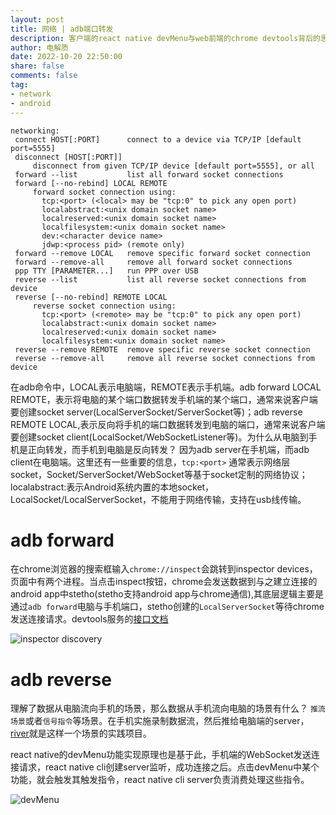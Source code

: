 ```yaml
---
layout: post
title: 网络 | adb端口转发
description: 客户端的react native devMenu与web前端的chrome devtools背后的思考
author: 电解质
date: 2022-10-20 22:50:00
share: false
comments: false
tag: 
- network
- android
---
```

```
networking:
 connect HOST[:PORT]      connect to a device via TCP/IP [default port=5555]
 disconnect [HOST[:PORT]]
     disconnect from given TCP/IP device [default port=5555], or all
 forward --list           list all forward socket connections
 forward [--no-rebind] LOCAL REMOTE
     forward socket connection using:
       tcp:<port> (<local> may be "tcp:0" to pick any open port)
       localabstract:<unix domain socket name>
       localreserved:<unix domain socket name>
       localfilesystem:<unix domain socket name>
       dev:<character device name>
       jdwp:<process pid> (remote only)
 forward --remove LOCAL   remove specific forward socket connection
 forward --remove-all     remove all forward socket connections
 ppp TTY [PARAMETER...]   run PPP over USB
 reverse --list           list all reverse socket connections from device
 reverse [--no-rebind] REMOTE LOCAL
     reverse socket connection using:
       tcp:<port> (<remote> may be "tcp:0" to pick any open port)
       localabstract:<unix domain socket name>
       localreserved:<unix domain socket name>
       localfilesystem:<unix domain socket name>
 reverse --remove REMOTE  remove specific reverse socket connection
 reverse --remove-all     remove all reverse socket connections from device
```
在adb命令中，LOCAL表示电脑端，REMOTE表示手机端。adb forward LOCAL REMOTE，表示将电脑的某个端口数据转发手机端的某个端口，通常来说客户端要创建socket server(LocalServerSocket/ServerSocket等)；adb reverse REMOTE LOCAL,表示反向将手机的端口数据转发到电脑的端口，通常来说客户端要创建socket client(LocalSocket/WebSocketListener等)。为什么从电脑到手机是正向转发，而手机到电脑是反向转发？ 因为adb server在手机端，而adb client在电脑端。这里还有一些重要的信息，`tcp:<port>` 通常表示网络层socket，Socket/ServerSocket/WebSocket等基于socket定制的网络协议；localabstract:<unix domain socket name>表示Android系统内置的本地socket，LocalSocket/LocalServerSocket，不能用于网络传输，支持在usb线传输。

# adb forward
在chrome浏览器的搜索框输入`chrome://inspect`会跳转到inspector devices，页面中有两个进程。当点击inspect按钮，chrome会发送数据到与之建立连接的android app中stetho(stetho支持android app与chrome通信),其底层逻辑主要是通过`adb forward`电脑与手机端口，stetho创建的`LocalServerSocket`等待chrome发送连接请求。devtools服务的[接口文档](https://chromedevtools.github.io/devtools-protocol/v8/Console/)

![inspector discovery][1]

# adb reverse
理解了数据从电脑流向手机的场景，那么数据从手机流向电脑的场景有什么？ `推流场景`或者`信号指令`等场景。在手机实施录制数据流，然后推给电脑端的server，[river](https://github.com/electrolyteJ/river)就是这样一个场景的实践项目。

react native的devMenu功能实现原理也是基于此，手机端的WebSocket发送连接请求，react native cli创建server监听，成功连接之后。点击devMenu中某个功能，就会触发其触发指令，react native cli server负责消费处理这些指令。

![devMenu][2]



[1]:{{site.baseurl}}/asset/network/inspector-discovery.png
[2]:{{site.baseurl}}/asset/cross-platform/devMenu.png